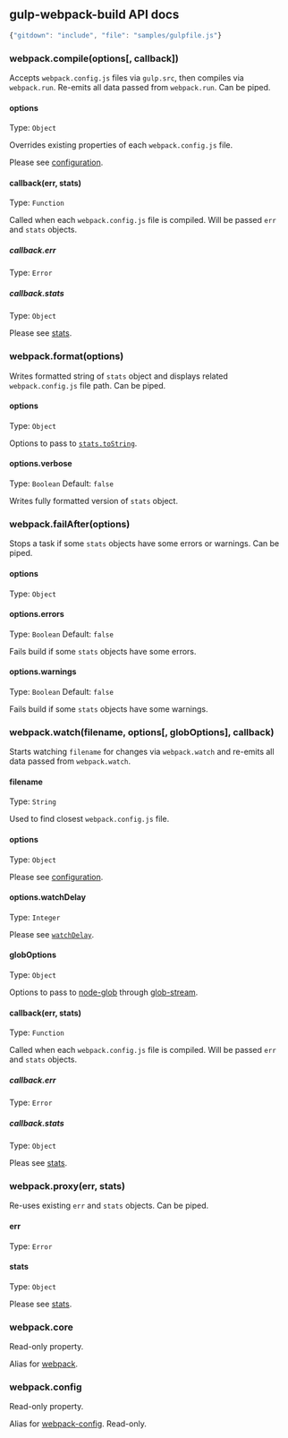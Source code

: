 ## gulp-webpack-build API docs

``` javascript
{"gitdown": "include", "file": "samples/gulpfile.js"}
```
### webpack.compile(options[, callback])

Accepts `webpack.config.js` files via `gulp.src`, then compiles via `webpack.run`. Re-emits all data passed from `webpack.run`. Can be piped.

#### options
Type: `Object`

Overrides existing properties of each `webpack.config.js` file.

Please see [configuration](http://webpack.github.io/docs/configuration.html#configuration-object-content).

#### callback(err, stats)
Type: `Function`

Called when each `webpack.config.js` file is compiled. Will be passed `err` and `stats` objects.

##### callback.err
Type: `Error`

##### callback.stats
Type: `Object`

Please see [stats](http://webpack.github.io/docs/node.js-api.html#stats).

### webpack.format(options)

Writes formatted string of `stats` object and displays related `webpack.config.js` file path. Can be piped.

#### options
Type: `Object`

Options to pass to [`stats.toString`](http://webpack.github.io/docs/node.js-api.html#stats-tostring).

#### options.verbose
Type: `Boolean`
Default: `false`

Writes fully formatted version of `stats` object.

### webpack.failAfter(options)

Stops a task if some `stats` objects have some errors or warnings. Can be piped.

#### options
Type: `Object`

#### options.errors
Type: `Boolean`
Default: `false`

Fails build if some `stats` objects have some errors.

#### options.warnings
Type: `Boolean`
Default: `false`

Fails build if some `stats` objects have some warnings.

### webpack.watch(filename, options[, globOptions], callback)

Starts watching `filename` for changes via `webpack.watch` and re-emits all data passed from `webpack.watch`.

#### filename
Type: `String`

Used to find closest `webpack.config.js` file.

#### options
Type: `Object`

Please see [configuration](http://webpack.github.io/docs/configuration.html#configuration-object-content).

#### options.watchDelay
Type: `Integer`

Please see [`watchDelay`](http://webpack.github.io/docs/configuration.html#watchdelay).

#### globOptions
Type: `Object`

Options to pass to [node-glob](https://github.com/isaacs/node-glob) through [glob-stream](https://github.com/wearefractal/glob-stream).

#### callback(err, stats)
Type: `Function`

Called when each `webpack.config.js` file is compiled. Will be passed `err` and `stats` objects.

##### callback.err
Type: `Error`

##### callback.stats
Type: `Object`

Pleas see [stats](http://webpack.github.io/docs/node.js-api.html#stats).

### webpack.proxy(err, stats)

Re-uses existing `err` and `stats` objects. Can be piped.

#### err
Type: `Error`

#### stats
Type: `Object`

Please see [stats](http://webpack.github.io/docs/node.js-api.html#stats).

### webpack.core

Read-only property.

Alias for [webpack](http://webpack.github.io/docs/node.js-api.html).

### webpack.config

Read-only property.

Alias for [webpack-config](http://mdreizin.github.io/webpack-config). Read-only.
